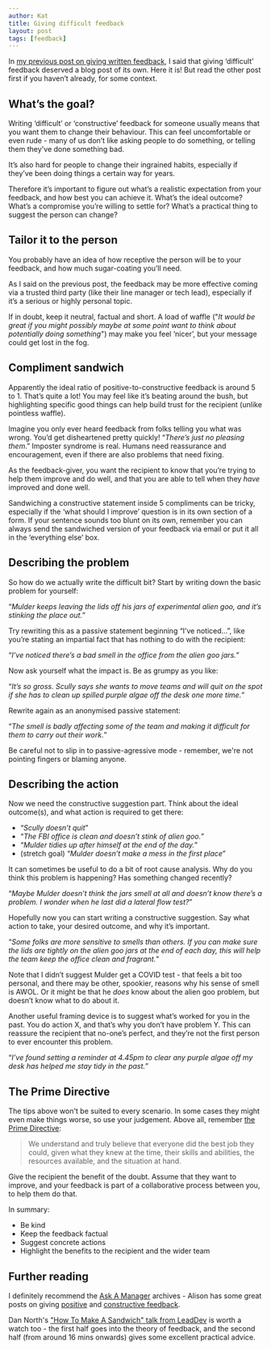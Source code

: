 ```yaml
---
author: Kat
title: Giving difficult feedback
layout: post
tags: [feedback]
---
```


In [my previous post on giving written feedback](https://katstevens.github.io/2020/11/03/giving-written-feedback.html), 
I said that giving ‘difficult’ feedback deserved a blog post of its own. Here it is! 
But read the other post first if you haven’t already, for some context.

## What’s the goal?

Writing ‘difficult’ or ‘constructive’ feedback for someone usually means that you want them to change their behaviour.
This can feel uncomfortable or even rude - many of us don’t like asking people to do something, or telling them they've done something bad. 

It’s also hard for people to change their ingrained habits, especially if they’ve been doing things a certain way for years. 

Therefore it’s important to figure out what’s a realistic expectation from your feedback, and how best you can achieve it.
What’s the ideal outcome? What’s a compromise you’re willing to settle for? What’s a practical thing to suggest the person can change?

## Tailor it to the person

You probably have an idea of how receptive the person will be to your feedback, and how much sugar-coating you’ll need. 

As I said on the previous post, the feedback may be more effective coming via a trusted third party (like their line manager or tech lead), 
especially if it’s a serious or highly personal topic.

If in doubt, keep it neutral, factual and short. A load of waffle ("_It would be great if you might possibly maybe at some point want to 
think about potentially doing something_") may make you feel ‘nicer’, but your message could get lost in the fog. 

## Compliment sandwich

Apparently the ideal ratio of positive-to-constructive feedback is around 5 to 1. That’s quite a lot! You may feel like it’s beating around 
the bush, but highlighting specific good things can help build trust for the recipient (unlike pointless waffle). 

Imagine you only ever heard feedback from folks telling you what was wrong. You’d get disheartened pretty quickly! 
“_There’s just no pleasing them_.” Imposter syndrome is real. Humans need reassurance and encouragement, even if 
there are also problems that need fixing.

As the feedback-giver, you want the recipient to know that you’re trying to help them improve and do well, and that you are able 
to tell when they *have* improved and done well. 

Sandwiching a constructive statement inside 5 compliments can be tricky, especially if the ‘what should I improve’ question is in 
its own section of a form. If your sentence sounds too blunt on its own, remember you can always send the sandwiched version of your 
feedback via email or put it all in the ‘everything else’ box. 

## Describing the problem

So how do we actually write the difficult bit? Start by writing down the basic problem for yourself:

“_Mulder keeps leaving the lids off his jars of experimental alien goo, and it’s stinking the place out._”

Try rewriting this as a passive statement beginning “I’ve noticed…”, like you’re stating an impartial fact that has nothing to do 
with the recipient:

“_I’ve noticed there’s a bad smell in the office from the alien goo jars._”

Now ask yourself what the impact is. Be as grumpy as you like:

“_It’s so gross. Scully says she wants to move teams and will quit on the spot if she has to clean up spilled purple algae off 
the desk one more time._”

Rewrite again as an anonymised passive statement:

“_The smell is badly affecting some of the team and making it difficult for them to carry out their work._”

Be careful not to slip in to passive-agressive mode - remember, we're not pointing fingers or blaming anyone. 

## Describing the action

Now we need the constructive suggestion part. Think about the ideal outcome(s), and what action is required to get there:

- “_Scully doesn’t quit_”
- “_The FBI office is clean and doesn’t stink of alien goo._”
- “_Mulder tidies up after himself at the end of the day._”
- (stretch goal) “_Mulder doesn’t make a mess in the first place_”

It can sometimes be useful to do a bit of root cause analysis. Why do you think this problem is happening? Has something changed recently?

“_Maybe Mulder doesn’t think the jars smell at all and doesn’t know there’s a problem. I wonder when he last did a lateral flow test?_”

Hopefully now you can start writing a constructive suggestion. Say what action to take, your desired outcome, and why it’s important.

“_Some folks are more sensitive to smells than others. If you can make sure the lids are tightly on the alien goo jars at the end of 
each day, this will help the team keep the office clean and fragrant._”

Note that I didn’t suggest Mulder get a COVID test - that feels a bit too personal, and there may be other, spookier, reasons why his
sense of smell is AWOL. Or it might be that he *does* know about the alien goo problem, but doesn’t know what to do about it. 

Another useful framing device is to suggest what’s worked for you in the past. You do action X, and that’s why you don’t have problem Y. 
This can reassure the recipient that no-one’s perfect, and they’re not the first person to ever encounter this problem.

“_I’ve found setting a reminder at 4.45pm to clear any purple algae off my desk has helped me stay tidy in the past._”

## The Prime Directive

The tips above won't be suited to every scenario. In some cases they might even make things worse, so use your judgement.
Above all, remember [the Prime Directive](https://retrospectivewiki.org/index.php?title=The_Prime_Directive):

> We understand and truly believe that everyone did the best job they could, given what they knew at the time, their skills and abilities, 
> the resources available, and the situation at hand. 

Give the recipient the benefit of the doubt. Assume that they want to improve, and your feedback is part of a collaborative process between you, to help them do that. 

In summary: 

- Be kind
- Keep the feedback factual
- Suggest concrete actions
- Highlight the benefits to the recipient and the wider team

## Further reading

I definitely recommend the [Ask A Manager](https://www.askamanager.org) archives - Alison has some great posts on giving [positive](https://www.askamanager.org/2011/05/new-manager-wonders-about-the-best-way-to-give-feedback.html) and [constructive feedback](https://www.askamanager.org/2020/08/mean-boss-and-feedback.html).

Dan North's ["How To Make A Sandwich" talk from LeadDev](https://www.youtube.com/watch?v=P8sNSNkWFpc) is worth a watch too - the first half goes into the theory of feedback, and the second half (from around 16 mins onwards) gives some excellent practical advice.
